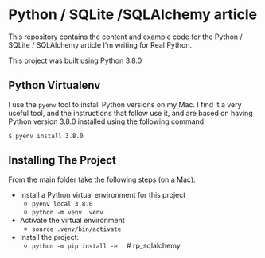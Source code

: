 # Python / SQLite /SQLAlchemy article

This repository contains the content and example code
for the Python / SQLite / SQLAlchemy article I'm writing
for Real Python.

This project was built using Python 3.8.0

## Python Virtualenv

I use the `pyenv` tool to install Python versions on my Mac. I find it a very useful tool, and the instructions that follow use it, and are based on having Python version 3.8.0 installed using the following command:

```shell
$ pyenv install 3.8.0
```

## Installing The Project

From the main folder take the following steps (on a Mac):

* Install a Python virtual environment for this project
  * `pyenv local 3.8.0`
  * `python -m venv .venv`
* Activate the virtual environment
  * `source .venv/bin/activate`
* Install the project:
  * `python -m pip install -e .`
#   r p _ s q l a l c h e m y  
 